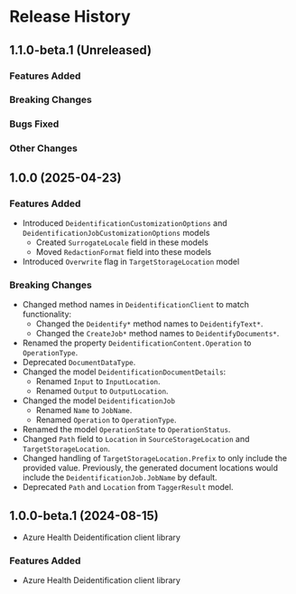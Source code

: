 # Release History

## 1.1.0-beta.1 (Unreleased)

### Features Added

### Breaking Changes

### Bugs Fixed

### Other Changes

## 1.0.0 (2025-04-23)

### Features Added

- Introduced `DeidentificationCustomizationOptions` and `DeidentificationJobCustomizationOptions` models
  - Created `SurrogateLocale` field in these models
  - Moved `RedactionFormat` field into these models
- Introduced `Overwrite` flag in `TargetStorageLocation` model

### Breaking Changes

- Changed method names in `DeidentificationClient` to match functionality:
    - Changed the `Deidentify*` method names to `DeidentifyText*`.
    - Changed the `CreateJob*` method names to `DeidentifyDocuments*`.
- Renamed the property `DeidentificationContent.Operation` to `OperationType`.
- Deprecated `DocumentDataType`.
- Changed the model `DeidentificationDocumentDetails`:
    - Renamed `Input` to `InputLocation`.
    - Renamed `Output` to `OutputLocation`.
- Changed the model `DeidentificationJob`
    - Renamed `Name` to `JobName`.
    - Renamed `Operation` to `OperationType`.
- Renamed the model `OperationState` to `OperationStatus`.
- Changed `Path` field to `Location` in `SourceStorageLocation` and `TargetStorageLocation`.
- Changed handling of `TargetStorageLocation.Prefix` to only include the provided value. Previously, the generated document locations would include the `DeidentificationJob.JobName` by default.
- Deprecated `Path` and `Location` from `TaggerResult` model.

## 1.0.0-beta.1 (2024-08-15)

- Azure Health Deidentification client library

### Features Added

- Azure Health Deidentification client library

